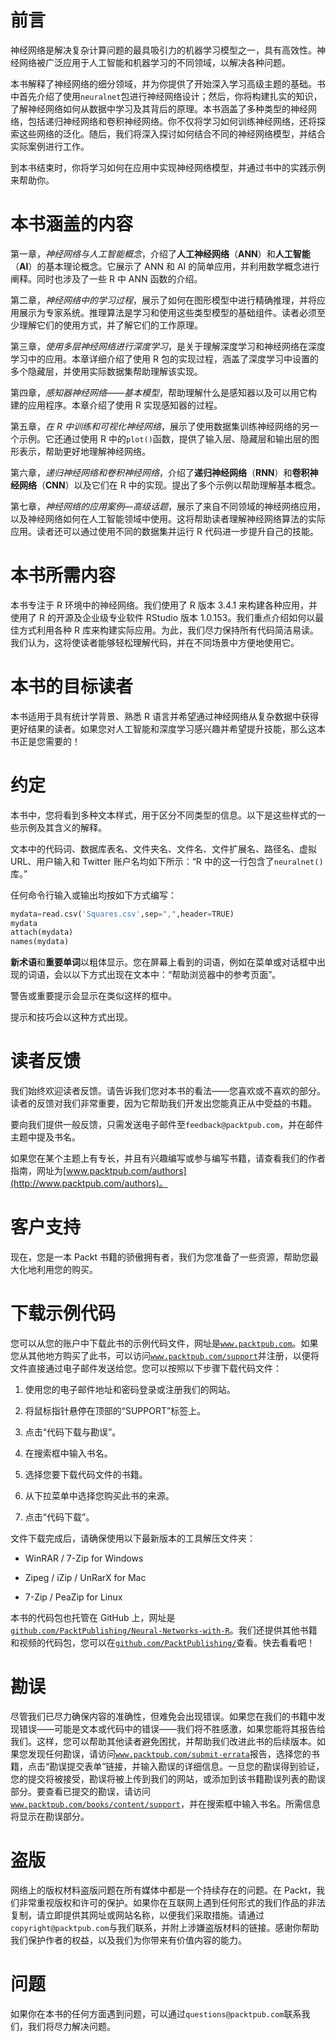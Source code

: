 # 前言

神经网络是解决复杂计算问题的最具吸引力的机器学习模型之一，具有高效性。神经网络被广泛应用于人工智能和机器学习的不同领域，以解决各种问题。

本书解释了神经网络的细分领域，并为你提供了开始深入学习高级主题的基础。书中首先介绍了使用`neuralnet`包进行神经网络设计；然后，你将构建扎实的知识，了解神经网络如何从数据中学习及其背后的原理。本书涵盖了多种类型的神经网络，包括递归神经网络和卷积神经网络。你不仅将学习如何训练神经网络，还将探索这些网络的泛化。随后，我们将深入探讨如何结合不同的神经网络模型，并结合实际案例进行工作。

到本书结束时，你将学习如何在应用中实现神经网络模型，并通过书中的实践示例来帮助你。

# 本书涵盖的内容

第一章，*神经网络与人工智能概念*，介绍了**人工神经网络**（**ANN**）和**人工智能**（**AI**）的基本理论概念。它展示了 ANN 和 AI 的简单应用，并利用数学概念进行阐释。同时也涉及了一些 R 中 ANN 函数的介绍。

第二章，*神经网络中的学习过程*，展示了如何在图形模型中进行精确推理，并将应用展示为专家系统。推理算法是学习和使用这些类型模型的基础组件。读者必须至少理解它们的使用方式，并了解它们的工作原理。

第三章，*使用多层神经网络进行深度学习*，是关于理解深度学习和神经网络在深度学习中的应用。本章详细介绍了使用 R 包的实现过程，涵盖了深度学习中设置的多个隐藏层，并使用实际数据集帮助理解该实现。

第四章，*感知器神经网络——基本模型*，帮助理解什么是感知器以及可以用它构建的应用程序。本章介绍了使用 R 实现感知器的过程。

第五章，*在 R 中训练和可视化神经网络*，展示了使用数据集训练神经网络的另一个示例。它还通过使用 R 中的`plot()`函数，提供了输入层、隐藏层和输出层的图形表示，帮助更好地理解神经网络。

第六章，*递归神经网络和卷积神经网络*，介绍了**递归神经网络**（**RNN**）和**卷积神经网络**（**CNN**）以及它们在 R 中的实现。提出了多个示例以帮助理解基本概念。

第七章，*神经网络的应用案例—高级话题*，展示了来自不同领域的神经网络应用，以及神经网络如何在人工智能领域中使用。这将帮助读者理解神经网络算法的实际应用。读者还可以通过使用不同的数据集并运行 R 代码进一步提升自己的技能。

# 本书所需内容

本书专注于 R 环境中的神经网络。我们使用了 R 版本 3.4.1 来构建各种应用，并使用了 R 的开源及企业级专业软件 RStudio 版本 1.0.153。我们重点介绍如何以最佳方式利用各种 R 库来构建实际应用。为此，我们尽力保持所有代码简洁易读。我们认为，这将使读者能够轻松理解代码，并在不同场景中方便地使用它。

# 本书的目标读者

本书适用于具有统计学背景、熟悉 R 语言并希望通过神经网络从复杂数据中获得更好结果的读者。如果您对人工智能和深度学习感兴趣并希望提升技能，那么这本书正是您需要的！

# 约定

本书中，您将看到多种文本样式，用于区分不同类型的信息。以下是这些样式的一些示例及其含义的解释。

文本中的代码词、数据库表名、文件夹名、文件名、文件扩展名、路径名、虚拟 URL、用户输入和 Twitter 账户名均如下所示：“R 中的这一行包含了`neuralnet()`库。”

任何命令行输入或输出均按如下方式编写：

```py
mydata=read.csv('Squares.csv',sep=",",header=TRUE)
mydata
attach(mydata)
names(mydata)
```

**新术语**和**重要单词**以粗体显示。您在屏幕上看到的词语，例如在菜单或对话框中出现的词语，会以以下方式出现在文本中：“帮助浏览器中的参考页面”。

警告或重要提示会显示在类似这样的框中。

提示和技巧会以这种方式出现。

# 读者反馈

我们始终欢迎读者反馈。请告诉我们您对本书的看法——您喜欢或不喜欢的部分。读者的反馈对我们非常重要，因为它帮助我们开发出您能真正从中受益的书籍。

要向我们提供一般反馈，只需发送电子邮件至`feedback@packtpub.com`，并在邮件主题中提及书名。

如果您在某个主题上有专长，并且有兴趣编写或参与编写书籍，请查看我们的作者指南，网址为[www.packtpub.com/authors](http://www.packtpub.com/authors)。

# 客户支持

现在，您是一本 Packt 书籍的骄傲拥有者，我们为您准备了一些资源，帮助您最大化地利用您的购买。

# 下载示例代码

您可以从您的账户中下载此书的示例代码文件，网址是[`www.packtpub.com`](http://www.packtpub.com)。如果您从其他地方购买了此书，可以访问[`www.packtpub.com/support`](http://www.packtpub.com/support)并注册，以便将文件直接通过电子邮件发送给您。您可以按照以下步骤下载代码文件：

1.  使用您的电子邮件地址和密码登录或注册我们的网站。

1.  将鼠标指针悬停在顶部的“SUPPORT”标签上。

1.  点击“代码下载与勘误”。

1.  在搜索框中输入书名。

1.  选择您要下载代码文件的书籍。

1.  从下拉菜单中选择您购买此书的来源。

1.  点击“代码下载”。

文件下载完成后，请确保使用以下最新版本的工具解压文件夹：

+   WinRAR / 7-Zip for Windows

+   Zipeg / iZip / UnRarX for Mac

+   7-Zip / PeaZip for Linux

本书的代码包也托管在 GitHub 上，网址是[`github.com/PacktPublishing/Neural-Networks-with-R`](https://github.com/PacktPublishing/Neural-Networks-with-R)。我们还提供其他书籍和视频的代码包，您可以在[`github.com/PacktPublishing/`](https://github.com/PacktPublishing/)查看。快去看看吧！

# 勘误

尽管我们已尽力确保内容的准确性，但难免会出现错误。如果您在我们的书籍中发现错误——可能是文本或代码中的错误——我们将不胜感激，如果您能将其报告给我们。这样，您可以帮助其他读者避免困扰，并帮助我们改进此书的后续版本。如果您发现任何勘误，请访问[`www.packtpub.com/submit-errata`](http://www.packtpub.com/submit-errata)报告，选择您的书籍，点击“勘误提交表单”链接，并输入勘误的详细信息。一旦您的勘误得到验证，您的提交将被接受，勘误将被上传到我们的网站，或添加到该书籍勘误列表的勘误部分。要查看已提交的勘误，请访问[`www.packtpub.com/books/content/support`](https://www.packtpub.com/books/content/support)，并在搜索框中输入书名。所需信息将显示在勘误部分。

# 盗版

网络上的版权材料盗版问题在所有媒体中都是一个持续存在的问题。在 Packt，我们非常重视版权和许可的保护。如果你在互联网上遇到任何形式的我们作品的非法复制，请立即提供其网址或网站名称，以便我们采取措施。请通过`copyright@packtpub.com`与我们联系，并附上涉嫌盗版材料的链接。感谢你帮助我们保护作者的权益，以及我们为你带来有价值内容的能力。

# 问题

如果你在本书的任何方面遇到问题，可以通过`questions@packtpub.com`联系我们，我们将尽力解决问题。
